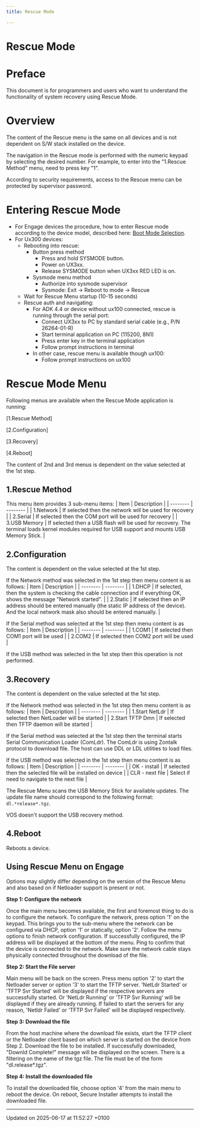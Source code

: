 ```yaml
---
title: Rescue Mode

---
```


# Rescue Mode




# Preface

This document is for programmers and users who want to understand the functionality of system recovery using Rescue Mode.


# Overview

The content of the Rescue menu is the same on all devices and is not dependent on S/W stack installed on the device.

The navigation in the Rescue mode is performed with the numeric keypad by selecting the desired number. For example, to enter into the "1.Rescue Method" menu, need to press key "1".

According to security requirements, access to the Rescue menu can be protected by supervisor password.


# Entering Rescue Mode



* For Engage devices the procedure, how to enter Rescue mode according to the device model, described here: [Boot Mode Selection](pg_boot_mode_selection.md#page-pg-boot-mode-selection).
* For Ux300 devices:
    * Rebooting into rescue:
        * Button press method
            * Press and hold SYSMODE button.
            * Power on UX3xx.
            * Release SYSMODE button when UX3xx RED LED is on.
        * Sysmode menu method
            * Authorize into sysmode supervisor
            * Sysmode: Exit -> Reboot to mode -> Rescue
    * Wait for Rescue Menu startup (10-15 seconds)
    * Rescue auth and navigating:
        * For ADK 4.4 or device without ux100 connected, rescue is running through the serial port:
            * Connect UX3xx to PC by standard serial cable (e.g., P/N 26264-01-R)
            * Start terminal application on PC (115200, 8N1)
            * Press enter key in the terminal application
            * Follow prompt instructions in terminal
        * In other case, rescue menu is available though ux100:
            * Follow prompt instructions on ux100


# Rescue Mode Menu

Following menus are available when the Rescue Mode application is running:

[1.Rescue Method]

[2.Configuration]

[3.Recovery]

[4.Reboot]

The content of 2nd and 3rd menus is dependent on the value selected at the 1st step.


## 1.Rescue Method

This menu item provides 3 sub-menu items: 
| Item  | Description   |
|  -------- | -------- |
| 1.Network  | If selected then the network will be used for recovery   |
| 2.Serial  | If selected then the COM port will be used for recovery   |
| 3.USB Memory  | If selected then a USB flash will be used for recovery. The terminal loads kernel modules required for USB support and mounts USB Memory Stick.   |



## 2.Configuration

The content is dependent on the value selected at the 1st step.

If the Network method was selected in the 1st step then menu content is as follows: 
| Item  | Description   |
|  -------- | -------- |
| 1.DHCP  | If selected, then the system is checking the cable connection and if everything OK, shows the message "Network started".   |
| 2.Static  | If selected then an IP address should be entered manually (the static IP address of the device). And the local network mask also should be entered manually.   |


If the Serial method was selected at the 1st step then menu content is as follows: 
| Item  | Description   |
|  -------- | -------- |
| 1.COM1  | If selected then COM1 port will be used   |
| 2.COM2  | If selected then COM2 port will be used   |


If the USB method was selected in the 1st step then this operation is not performed.


## 3.Recovery

The content is dependent on the value selected at the 1st step.

If the Network method was selected in the 1st step then menu content is as follows: 
| Item  | Description   |
|  -------- | -------- |
| 1.Start NetLdr  | If selected then NetLoader will be started   |
| 2.Start TFTP Dmn  | If selected then TFTP daemon will be started   |


If the Serial method was selected at the 1st step then the terminal starts Serial Communication Loader (ComLdr). The ComLdr is using Zontalk protocol to download file. The host can use DDL or LDL utilities to load files.

If the USB method was selected in the 1st step then menu content is as follows: 
| Item  | Description   |
|  -------- | -------- |
| OK - install  | If selected then the selected file will be installed on device   |
| CLR - next file  | Select if need to navigate to the next file   |


The Rescue Menu scans the USB Memory Stick for available updates. The update file name should correspond to the following format: `dl.*release*.tgz`.

VOS doesn't support the USB recovery method.


## 4.Reboot

Reboots a device.


## Using Rescue Menu on Engage

Options may slightly differ depending on the version of the Rescue Menu and also based on if Netloader support is present or not.

**Step 1: Configure the network**

Once the main menu becomes available, the first and foremost thing to do is to configure the network. To configure the network, press option '1' on the keypad. This brings you to the sub-menu where the network can be configured via DHCP, option '1' or statically, option '2'. Follow the menu options to finish network configuration. If successfully configured, the IP address will be displayed at the bottom of the menu. Ping to confirm that the device is connected to the network. Make sure the network cable stays physically connected throughout the download of the file.

**Step 2: Start the File server**

Main menu will be back on the screen. Press menu option '2' to start the Netloader server or option '3' to start the TFTP server. 'NetLdr Started' or 'TFTP Svr Started' will be displayed if the respective servers are successfully started. Or 'NetLdr Running' or 'TFTP Svr Running' will be displayed if they are already running. If failed to start the servers for any reason, 'Netldr Failed' or 'TFTP Svr Failed' will be displayed respectively.

**Step 3: Download the file**

From the host machine where the download file exists, start the TFTP client or the Netloader client based on which server is started on the device from Step 2. Download the file to be installed. If successfully downloaded, "Downld Complete!" message will be displayed on the screen. There is a filtering on the name of the tgz file. The file must be of the form "dl.release*.tgz".

**Step 4: Install the downloaded file**

To install the downloaded file, choose option '4' from the main menu to reboot the device. On reboot, Secure Installer attempts to install the downloaded file. 

-------------------------------

Updated on 2025-06-17 at 11:52:27 +0100
